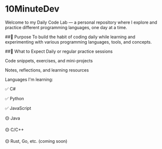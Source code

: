 # 10MinuteDev
Welcome to my Daily Code Lab — a personal repository where I explore and practice different programming languages, one day at a time.

##🎯 Purpose
To build the habit of coding daily while learning and experimenting with various programming languages, tools, and concepts.

##🧠 What to Expect
Daily or regular practice sessions

Code snippets, exercises, and mini-projects

Notes, reflections, and learning resources

Languages I'm learning:

✅ C#

✅ Python

✅ JavaScript

🟡 Java

🟡 C/C++

🟡 Rust, Go, etc. (coming soon)
